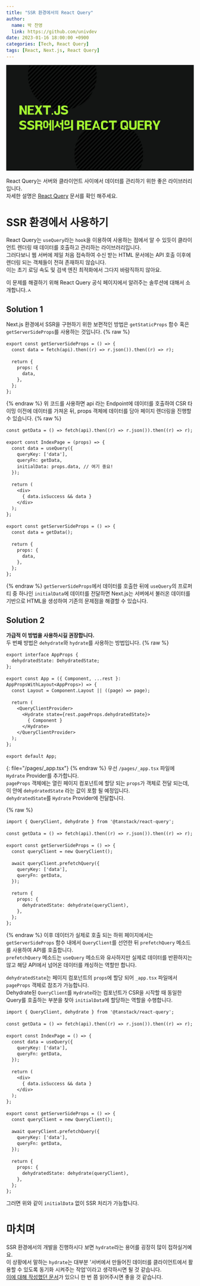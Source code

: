```yaml
---
title: "SSR 환경에서의 React Query"
author:
  name: 박 찬영
  link: https://github.com/univdev
date: 2023-01-16 18:00:00 +0900
categories: [Tech, React Query]
tags: [React, Next.js, React Query]
---
```

![React Query](https://raw.githubusercontent.com/univdev/markdown-images/master/20230116184315.png)  

React Query는 서버와 클라이언트 사이에서 데이터를 관리하기 위한 좋은 라이브러리입니다.  
자세한 설명은 [React Query][React Query] 문서를 확인 해주세요.

# SSR 환경에서 사용하기
React Query는 `useQuery`라는 `hook`을 이용하여 사용하는 점에서 알 수 있듯이 클라이언트 렌더링 때 데이터를 호출하고 관리하는 라이브러리입니다.  
그러다보니 웹 서버에 제일 처음 접속하여 수신 받는 HTML 문서에는 API 호출 이후에 렌더링 되는 객체들이 전혀 존재하지 않습니다.  
이는 초기 로딩 속도 및 검색 엔진 최적화에서 그다지 바람직하지 않아요.

이 문제를 해결하기 위해 React Query 공식 페이지에서 알려주는 솔루션에 대해서 소개합니다.ㅅ
## Solution 1
Next.js 환경에서 SSR을 구현하기 위한 보편적인 방법은 `getStaticProps` 함수 혹은 `getServerSideProps`를 사용하는 것입니다.
{% raw %}
```tsx
export const getServerSideProps = () => {
  const data = fetch(api).then((r) => r.json()).then((r) => r);

  return {
    props: {
      data,
    },
  };
};
```
{% endraw %}
위 코드를 사용하면 api 라는 Endpoint에 데이터를 호출하여 CSR 타이밍 이전에 데이터를 가져온 뒤, props 객체에 데이터를 담아 페이지 렌더링을 진행할 수 있습니다.
{% raw %}
```tsx
const getData = () => fetch(api).then((r) => r.json()).then((r) => r);

export const IndexPage = (props) => {
  const data = useQuery({
    queryKey: ['data'],
    queryFn: getData,
    initialData: props.data, // 여기 중요!
  });

  return (
    <div>
      { data.isSuccess && data }
    </div>
  );
};

export const getServerSideProps = () => {
  const data = getData();

  return {
    props: {
      data,
    },
  };
};
```
{% endraw %}
`getServerSideProps`에서 데이터를 호출한 뒤에 `useQuery`의 프로퍼티 중 하나인 `initialData`에 데이터를 전달하면 Next.js는 서버에서 불러온 데이터를 기반으로 HTML을 생성하여 기존의 문제점을 해결할 수 있습니다.  
## Solution 2
**가급적 이 방법을 사용하시길 권장합니다.**  
두 번째 방법은 `dehydrate`와 `hydrate`를 사용하는 방법입니다.
{% raw %}
```tsx
export interface AppProps {
  dehydratedState: DehydratedState;
};

export const App = ({ Component, ...rest }: AppPropsWithLayout<AppProps>) => {
  const Layout = Component.Layout || ((page) => page);

  return (
    <QueryClientProvider>
      <Hydrate state={rest.pageProps.dehydratedState}>
        { Component }
      </Hydrate>
    </QueryClientProvider>
  );
};

export default App;
```
{: file="/pages/_app.tsx"}
{% endraw %}
우선 `/pages/_app.tsx` 파일에 `Hydrate` Provider를 추가합니다.  
`pageProps` 객체에는 열린 페이지 컴포넌트에 할당 되는 `props`가 객체로 전달 되는데, 이 안에 `dehydratedState` 라는 값이 포함 될 예정입니다.  
`dehydratedState`를 `Hydrate` Provider에 전달합니다.

{% raw %}
```tsx
import { QueryClient, dehydrate } from '@tanstack/react-query';

const getData = () => fetch(api).then((r) => r.json()).then((r) => r);

export const getServerSideProps = () => {
  const queryClient = new QueryClient();

  await queryClient.prefetchQuery({
    queryKey: ['data'],
    queryFn: getData,
  });

  return {
    props: {
      dehydratedState: dehydrate(queryClient),
    },
  };
};
```
{% endraw %}
이후 데이터가 실제로 호출 되는 하위 페이지에서는 `getServerSideProps` 함수 내에서 `QueryClient`를 선언한 뒤 `prefetchQuery` 메소드를 사용하여 API를 호출합니다.  
`prefetchQuery` 메소드는 `useQuery` 메소드와 유사하지만 실제로 데이터를 반환하지는 않고 해당 API에서 넘어온 데이터를 캐싱하는 역할만 합니다.

`dehydratedState`는 페이지 컴포넌트의 `props`에 할당 되어 `_app.tsx` 파일에서 `pageProps` 객체로 참조가 가능합니다.  
Dehydrate된 `QueryClient`를 `Hydrate`라는 컴포넌트가 CSR을 시작할 때 동일한 Query를 호출하는 부분을 찾아 `initialData`에 할당하는 역할을 수행합니다.

```tsx
import { QueryClient, dehydrate } from '@tanstack/react-query';

const getData = () => fetch(api).then((r) => r.json()).then((r) => r);

export const IndexPage = () => {
  const data = useQuery({
    queryKey: ['data'],
    queryFn: getData,
  });

  return (
    <div>
      { data.isSuccess && data }
    </div>
  );
};

export const getServerSideProps = () => {
  const queryClient = new QueryClient();

  await queryClient.prefetchQuery({
    queryKey: ['data'],
    queryFn: getData,
  });

  return {
    props: {
      dehydratedState: dehydrate(queryClient),
    },
  };
};
```
그러면 위와 같이 `initialData` 없이 SSR 처리가 가능합니다.
# 마치며
SSR 환경에서의 개발을 진행하시다 보면 `hydrate`라는 용어를 굉장히 많이 접하실거예요.  
이 상황에서 말하는 `hydrate`는 대부분 '서버에서 만들어진 데이터를 클라이언트에서 활용할 수 있도록 동기화 시켜주는 작업'이라고 생각하시면 될 것 같습니다.  
[이에 대해 작성했던 문서][Hydration]가 있으니 한 번 쯤 읽어주시면 좋을 것 같습니다.

[React Query]: /posts/react-query-tutorial/
[Hydration]: /posts/nextjs-hydration/